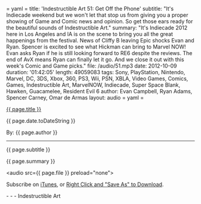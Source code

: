 = yaml =
title: 'Indestructible Art 51: Get Off the Phone'
subtitle: "It's Indiecade weekend but we won't let that stop us from giving you a proper showing of Game and Comic news and opinion. So get those ears ready for the beautiful sounds of Indestructible Art."
summary: "It's Indiecade 2012 here in Los Angeles and IA is on the scene to bring you all the great happenings from the festival. News of Cliffy B leaving Epic shocks Evan and Ryan. Spencer is excited to see what Hickman can bring to Marvel NOW! Evan asks Ryan if he is still looking forward to RE6 despite the reviews. The end of AvX means Ryan can finally let it go. And we close it out with this week's Comic and Game picks."
file: /audio/51.mp3
date: 2012-10-09
duration: '01:42:05'
length: 49059083
tags: Sony, PlayStation, Nintendo, Marvel, DC, 3DS, Xbox, 360, PS3, Wii, PSN, XBLA, Video Games, Comics, Games, Indestructible Art, MarvelNOW, Indiecade, Super Space Blank, Hawken, Guacamelee, Resident Evil 6
author: Evan Campbell, Ryan Adams, Spencer Carney, Omar de Armas
layout: audio
= yaml =

<a href="{{ page.url }}" class='postTitleLink'><p class='postTitle'>{{ page.title }}</p></a>
<p class='postPublished'>{{ page.date.toDateString }}</p>
<p class='postAuthor'>By: {{ page.author }}</p>
<hr>
<p class='podcastSummary'>{{ page.subtitle }}</p>

<p class='podcastSummary'>{{ page.summary }}</p>

<audio src={{ page.file }} preload="none"></audio>
<p class='subLinks'>Subscribe on <a href='http://bit.ly/iapodcast'>iTunes</a>, or <a href={{ page.file }}>Right Click and "Save As" to Download</a>.</p>
- - -
Indestructible Art